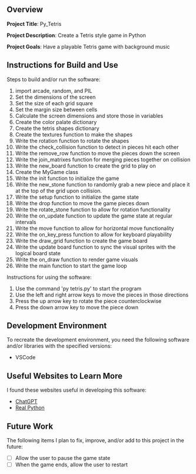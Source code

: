 ## Overview

**Project Title**: Py_Tetris

**Project Description**: Create a Tetris style game in Python

**Project Goals**: Have a playable Tetris game with background music

## Instructions for Build and Use

Steps to build and/or run the software:

1. import arcade, random, and PIL
2. Set the dimensions of the screen
3. Set the size of each grid square
4. Set the margin size between cells
5. Calculate the screen dimensions and store those in variables
6. Create the color palate dictionary
7. Create the tetris shapes dictionary
8. Create the textures function to make the shapes
9. Write the rotation function to rotate the shapes
10. Write the check_collision function to detect in pieces hit each other
11. Write the remove_row function to move the pieces down the screen
12. Write the join_matrixes function for merging pieces together on collision
13. Write the new_board function to create the grid to play on
14. Create the MyGame class
15. Write the init function to initialize the game
16. Write the new_stone function to randomly grab a new piece and place it at the top of the grid upon collision.
17. Write the setup function to initialize the game state
18. Write the drop function to move the game pieces down
19. Write the rotate_stone function to allow for rotation functionality
20. Write the on_update function to update the game state at regular intervals
21. Write the move function to allow for horizontal move functionality
22. Write the on_key_press function to allow for keyboard playability
23. Write the draw_grid function to create the game board
24. Write the update board function to sync the visual sprites with the logical board state
25. Write the on_draw function to render game visuals
26. Write the main function to start the game loop

Instructions for using the software:

1. Use the command 'py tetris.py' to start the program 
2. Use the left and right arrow keys to move the pieces in those directions
3. Press the up arrow key to rotate the piece counterclockwise
4. Press the down arrow key to move the piece down

## Development Environment 

To recreate the development environment, you need the following software and/or libraries with the specified versions:

* VSCode

## Useful Websites to Learn More

I found these websites useful in developing this software:

* [ChatGPT](chatgpt.com)
* [Real Python](https://realpython.com/arcade-python-game-framework/)

## Future Work

The following items I plan to fix, improve, and/or add to this project in the future:

* [ ] Allow the user to pause the game state
* [ ] When the game ends, allow the user to restart
